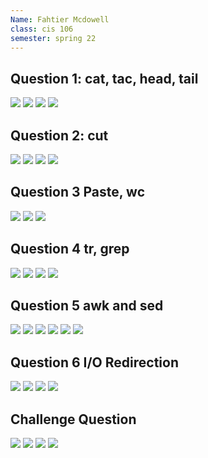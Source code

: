 ```yaml
---
Name: Fahtier Mcdowell
class: cis 106
semester: spring 22
---
```


## Question 1: cat, tac, head, tail 
![](q1.1.png)
![](q1.2.png)
![](q1.3.png)
![](q1.4.png)


## Question 2: cut 
![](q2.1.png)
![](q2.2.png)
![](q2.3.png)
![](q2.4.png)




## Question 3 Paste, wc 
![](q3.1.png)
![](q3.2.png)
![](q3.3.png)


## Question 4 tr, grep 
![](q4.1.png)
![](q4.2.png)
![](q4.3.png)
![](q4.4.png)


## Question 5 awk and sed 
![](q5.1.png)
![](q5.2.png)
![](q5.3.png)
![](q5.4.png)
![](q5.5.png)
![](q5.6.png)

## Question 6 I/O Redirection 
![](q6.1.png)
![](q6.2.png)
![](q6.3.png)
![](q6.4.png)


## Challenge Question
![](qCh1.1.png)
![](qCh1.2.png)
![](qCh1.3.1.png)
![](qCh1.3.2.png)